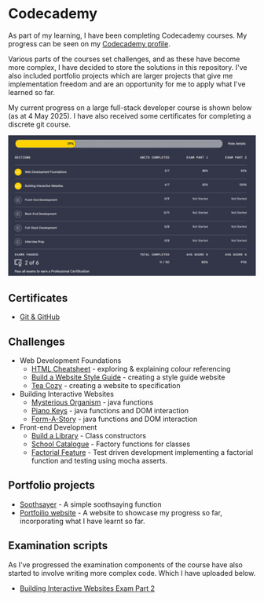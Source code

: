 # Codecademy

As part of my learning, I have been completing Codecademy courses. My progress can be seen on my [Codecademy profile](https://www.codecademy.com/profiles/Stev1202).

Various parts of the courses set challenges, and as these have become more complex, I have decided to store the solutions in this repository. I've also included portfolio projects which are larger projects that give me implementation freedom and are an opportunity for me to apply what I've learned so far. 

My current progress on a large full-stack developer course is shown below (as at 4 May 2025). I have also received some certificates for completing a discrete git course.

[![](./progress.png)](./progress.png)
## Certificates
* [Git & GitHub](https://www.codecademy.com/profiles/Stev1202/certificates/a8ab218d5950c29861635cc0bf12fd13)

## Challenges

* Web Development Foundations
    * [HTML Cheatsheet](https://github.com/stevhook/codecademy/tree/main/web-development-foundations/HTML-cheatsheet) - exploring & explaining colour referencing
    * [Build a Website Style Guide](https://github.com/stevhook/codecademy/tree/main/web-development-foundations/build-a-website-style-guide) - creating a style guide website
    * [Tea Cozy](https://github.com/stevhook/codecademy-challenges/tree/main/web-development-foundations/tea-cozy) - creating a website to specification
* Building Interactive Websites
    * [Mysterious Organism](https://github.com/stevhook/codecademy-challenges/tree/main/interactive-websites/mysterious-organism) - java functions
    * [Piano Keys](https://github.com/stevhook/codecademy-challenges/tree/main/interactive-websites/piano-keys) - java functions and DOM interaction
    * [Form-A-Story](https://github.com/stevhook/codecademy-challenges/tree/main/interactive-websites/form-a-story) - java functions and DOM interaction
* Front-end Development
  * [Build a Library](https://github.com/stevhook/codecademy-challenges/tree/main/front-end-development/build-a-library) - Class constructors
  * [School Catalogue](https://github.com/stevhook/codecademy-challenges/tree/main/front-end-development/school-catalogue) - Factory functions for classes 
  * [Factorial Feature](https://github.com/stevhook/codecademy-challenges/tree/main/front-end-development/factorial-feature)  - Test driven development implementing a factorial function and testing using mocha asserts.

## Portfolio projects

* [Soothsayer](https://github.com/stevhook/codecademy-challenges/tree/main/portfolio-projects/soothsayer) - A simple soothsaying function
* [Portfoilio website](https://github.com/stevhook/codecademy-challenges/tree/main/portfolio-projects/portfolio-website) - A website to showcase my progress so far, incorporating what I have learnt so far.

## Examination scripts
As I've progressed the examination components of the course have also started to involve writing more complex code. Which I have uploaded below.

* [Building Interactive Websites Exam Part 2](https://github.com/stevhook/codecademy-challenges/tree/main/examination-scripts/building-interactive-websites-exam-part-2)
